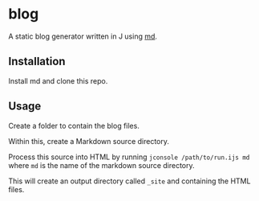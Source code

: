 # blog

A static blog generator written in J using [md]().

## Installation

Install md and clone this repo.

## Usage

Create a folder to contain the blog files.

Within this, create a Markdown source directory.

Process this source into HTML by running `jconsole /path/to/run.ijs md` where
`md` is the name of the markdown source directory.

This will create an output directory called `_site` and containing the HTML
files.

